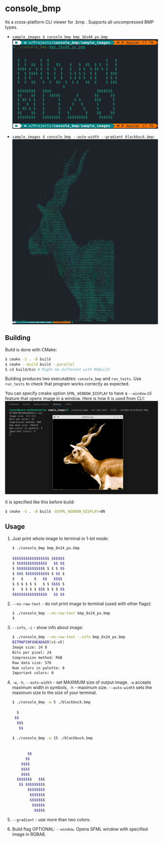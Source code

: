 # console_bmp

Its a cross-platform CLI viewer for .bmp . Supports all uncompressed BMP types.

- `sample_images $ console_bmp bmp_16x48_px.bmp`
    ![Simplest usage](readme_images/simplest_usage.png)

- `sample_images $ console_bmp --auto-width --gradient blackbuck.bmp`:
    ![Blackbuck](readme_images/blabkbuck_gradient.png)

## Building

Build is done with CMake:
```bash
$ cmake -S . -B build
$ cmake --build build --parallel
$ cd build/bin # Might be different with MSBuild
```

Building produces two executables: `console_bmp` and `run_tests`.
Use `run_tests` to check that program works correctly as expected.

You can specify cmake option `SFML_WINDOW_DISPLAY` to have a `--window` cli feature that opens image in a window.
Here is how it is used from CLI:
![Window feature usage](readme_images/sfml_window_example.png)

It is specified like this before build:
```bash
$ cmake -S . -B build -DSFML_WINDOW_DISPLAY=ON
```

## Usage

1. Just print whole image to terminal in 1-bit mode:
    ``` bash
    $ ./console_bmp bmp_8x24_px.bmp 

    $$$$$$$$$$$$$$$$$ $$$$$$
    $ $$$$$$$$$$$$$$   $$ $$
    $ $$$$$$$$$$$$$ $ $ $ $$
    $ $$$ $$$$$$$$$$$ $ $$ $
    $   $     $   $$   $$$$ 
    $ $ $ $ $ $   $ $ $$$$ $
    $   $ $ $ $ $$$ $ $ $ $$
    $$$$$$$$$$$$$$$$   $$ $$
    ```

2. `--no-raw-text` - do not print image to terminal (used with other flags):
    ```bash
    $ ./console_bmp --no-raw-text bmp_8x24_px.bmp
    $
    ```

2. `--info`, `-i` - show info about image:
    ```bash
    $ ./console_bmp --no-raw-text --info bmp_8x24_px.bmp
    BITMAPINFOHEADAER[v1-v5]
    Image size: 24 8
    Bits per pixel: 24
    Compression method: RGB
    Raw data size: 576
    Num colors in palette: 0
    Important colors: 0
    ```
3. `-w`, `-h`, `--auto-width` - set MAXIMUM size of output image. 
    `-w` accepts maximum width in symbols, `-h` - maximum size.
    `--auto-width` sets the maximum size to the size of your terminal.

    ```bash
    $ ./console_bmp -w 5 ./blackbuck.bmp 

      $  
     $$  
      $$$
       $$

    $ ./console_bmp -w 15 ./blackbuck.bmp 
                   
                   
           $$      
          $$       
        $$$$       
        $$$$       
        $$$$       
      $$$$$$$   $$$
       $$ $$$$$$$$$
           $$$$$$$$
            $$$$$$$
            $$$$$$$
             $$$$$$
              $$$$$
    ```

4. `--gradient` - use more than two colors:

5. Build flag OPTIONAL: `--window`. Opens SFML window with specified image in RGBA8. 